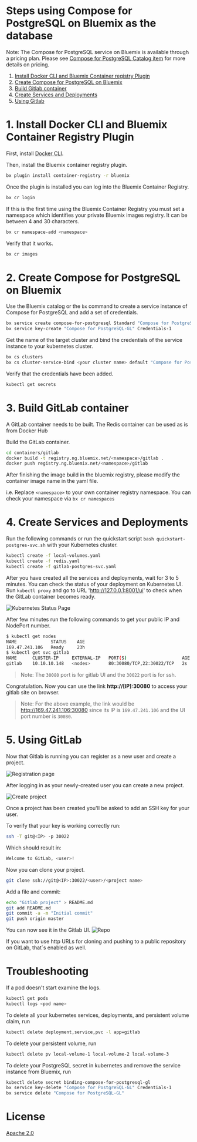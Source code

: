 # Steps using Compose for PostgreSQL on Bluemix as the database

Note: The Compose for PostgreSQL service on Bluemix is available through a pricing plan. Please see [Compose for PostgreSQL Catalog item](https://console.ng.bluemix.net/catalog/services/compose-for-postgresql/) for more details on pricing.


1. [Install Docker CLI and Bluemix Container registry Plugin](#1-install-docker-cli-and-bluemix-container-registry-plugin)
2. [Create Compose for PostgreSQL on Bluemix](#2-create-compose-for-postgresql-on-bluemix)
3. [Build Gitlab container](#3-build-gitlab-container)
4. [Create Services and Deployments](#4-create-services-and-deployments)
5. [Using Gitlab](#5-using-gitlab)

# 1. Install Docker CLI and Bluemix Container Registry Plugin


First, install [Docker CLI](https://www.docker.com/community-edition#/download).

Then, install the Bluemix container registry plugin.

```bash
bx plugin install container-registry -r bluemix
```

Once the plugin is installed you can log into the Bluemix Container Registry.

```bash
bx cr login
```

If this is the first time using the Bluemix Container Registry you must set a namespace which identifies your private Bluemix images registry. It can be between 4 and 30 characters.

```bash
bx cr namespace-add <namespace>
```

Verify that it works.

```bash
bx cr images
```

# 2. Create Compose for PostgreSQL on Bluemix

Use the Bluemix catalog or the `bx` command to create a service instance of Compose for PostgreSQL and add a set of credentials.

```bash
bx service create compose-for-postgresql Standard "Compose for PostgreSQL-GL"
bx service key-create "Compose for PostgreSQL-GL" Credentials-1
```

Get the name of the target cluster and bind the credentials of the service instance to your kubernetes cluster.

```bash
bx cs clusters
bx cs cluster-service-bind <your cluster name> default "Compose for PostgreSQL-GL"
```

Verify that the credentials have been added.

```bash
kubectl get secrets
```

# 3. Build GitLab container

A GitLab container needs to be built. The Redis container can be used as is from Docker Hub

Build the GitLab container.

```bash
cd containers/gitlab
docker build -t registry.ng.bluemix.net/<namespace>/gitlab .
docker push registry.ng.bluemix.net/<namespace>/gitlab
```

After finishing the image build in the bluemix registry, please modify the container image name in the yaml file.

i.e.
Replace `<namespace>` to your own container registry namespace. You can check your namespace via `bx cr namespaces`

# 4. Create Services and Deployments

Run the following commands or run the quickstart script `bash quickstart-postgres-svc.sh` with your Kubernetes cluster.

```bash
kubectl create -f local-volumes.yaml
kubectl create -f redis.yaml
kubectl create -f gitlab-postgres-svc.yaml
```

After you have created all the services and deployments, wait for 3 to 5 minutes. You can check the status of your deployment on Kubernetes UI. Run `kubectl proxy` and go to URL 'http://127.0.0.1:8001/ui' to check when the GitLab container becomes ready.

![Kubernetes Status Page](/images/kube_ui_gr.png)

After few minutes run the following commands to get your public IP and NodePort number.

```bash
$ kubectl get nodes
NAME             STATUS    AGE
169.47.241.106   Ready     23h
$ kubectl get svc gitlab
NAME      CLUSTER-IP     EXTERNAL-IP   PORT(S)                     AGE
gitlab    10.10.10.148   <nodes>       80:30080/TCP,22:30022/TCP   2s
```

> Note: The `30080` port is for gitlab UI and the `30022` port is for ssh.

Congratulation. Now you can use the link **http://[IP]:30080** to access your gitlab site on browser.

> Note: For the above example, the link would be http://169.47.241.106:30080  since its IP is `169.47.241.106` and the UI port number is `30080`.


# 5. Using GitLab
Now that Gitlab is running you can register as a new user and create a project.

![Registration page](/images/register.png)


After logging in as your newly-created user you can create a new project.

![Create project](/images/new_project.png)

Once a project has been created you'll be asked to add an SSH key for your user.

To verify that your key is working correctly run:

```bash
ssh -T git@<IP> -p 30022
```

Which should result in:

```bash
Welcome to GitLab, <user>!
```

Now you can clone your project.
```bash
git clone ssh://git@<IP>:30022/<user>/<project name>
```

Add a file and commit:
```bash
echo "Gitlab project" > README.md
git add README.md
git commit -a -m "Initial commit"
git push origin master
```

You can now see it in the Gitlab UI.
![Repo](/images/first_commit.png)

If you want to use http URLs for cloning and pushing to a public repository on GitLab, that`s enabled as well.

# Troubleshooting
If a pod doesn't start examine the logs.
```bash
kubectl get pods
kubectl logs <pod name>
```

To delete all your kubernetes services, deployments, and persistent volume claim, run

```bash
kubectl delete deployment,service,pvc -l app=gitlab
```

To delete your persistent volume, run

```bash
kubectl delete pv local-volume-1 local-volume-2 local-volume-3
```

To delete your PostgreSQL secret in kubernetes and remove the service instance from Bluemix, run

```bash
kubectl delete secret binding-compose-for-postgresql-gl
bx service key-delete "Compose for PostgreSQL-GL" Credentials-1
bx service delete "Compose for PostgreSQL-GL"
```

# License
[Apache 2.0](LICENSE)
